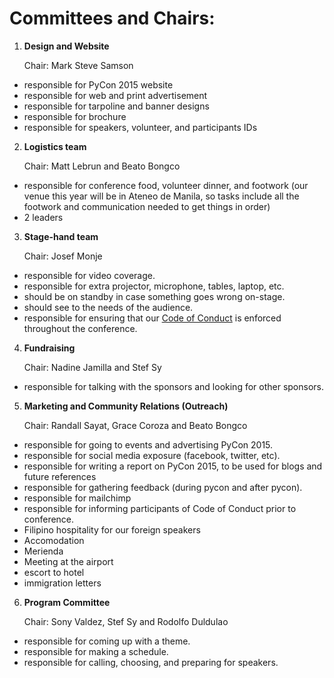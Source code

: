 Committees and Chairs:
=====================

1. **Design and Website**

   Chair: Mark Steve Samson
  * responsible for PyCon 2015 website
  * responsible for web and print advertisement
  * responsible for tarpoline and banner designs
  * responsible for brochure
  * responsible for speakers, volunteer, and participants IDs

2. **Logistics team**

   Chair: Matt Lebrun and Beato Bongco
  * responsible for conference food, volunteer dinner, and footwork (our venue this year will be in Ateneo de Manila, so tasks include all the footwork and communication needed to get things in order)
  * 2 leaders

3. **Stage-hand team**

   Chair: Josef Monje
  * responsible for video coverage.
  * responsible for extra projector, microphone, tables, laptop, etc.
  * should be on standby in case something goes wrong on-stage.
  * should see to the needs of the audience.
  * responsible for ensuring that our [Code of Conduct](http://pycon-2014.python.ph/pages/code-of-conduct.html) is enforced throughout the conference.

4. **Fundraising**

   Chair: Nadine Jamilla and Stef Sy
  * responsible for talking with the sponsors and looking for other sponsors.

5. **Marketing and Community Relations (Outreach)**

   Chair: Randall Sayat, Grace Coroza and Beato Bongco
  * responsible for going to events and advertising PyCon 2015.
  * responsible for social media exposure (facebook, twitter, etc).
  * responsible for writing a report on PyCon 2015, to be used for blogs and future references
  * responsible for gathering feedback (during pycon and after pycon).
  * responsible for mailchimp
  * responsible for informing participants of Code of Conduct prior to conference.
  * Filipino hospitality for our foreign speakers 
   * Accomodation
   * Merienda
   * Meeting at the airport
   * escort to hotel
   * immigration letters

6. **Program Committee**

   Chair: Sony Valdez, Stef Sy and Rodolfo Duldulao
  * responsible for coming up with a theme.
  * responsible for making a schedule.
  * responsible for calling, choosing, and preparing for speakers.
